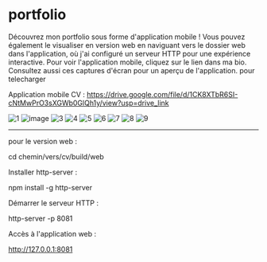 # portfolio

Découvrez mon portfolio sous forme d'application mobile ! Vous pouvez également le visualiser en version web en naviguant vers le dossier web dans l'application, où j'ai configuré un serveur HTTP pour une expérience interactive. Pour voir l'application mobile, cliquez sur le lien dans ma bio. Consultez aussi ces captures d'écran pour un aperçu de l'application.
pour  telecharger

Application mobile CV : https://drive.google.com/file/d/1CK8XTbR6SI-cNtMwPrO3sXGWb0GlQh1y/view?usp=drive_link


![1](https://github.com/user-attachments/assets/c9d211f9-cfda-42a5-8ac3-fdeca381c265) ![image](https://github.com/user-attachments/assets/9fde724d-3825-489b-a73e-ef47684baa9b)
![3](https://github.com/user-attachments/assets/d9a5024d-fbd5-4ca5-87ec-ebf91a0a7070) ![4](https://github.com/user-attachments/assets/e4050d88-1ae7-4651-b8e0-b417e724e132)
![5](https://github.com/user-attachments/assets/cae44d53-53b5-4063-aaf7-772abe138c00) ![6](https://github.com/user-attachments/assets/579b96e4-84ff-4181-b259-a8363f62a72d)
![7](https://github.com/user-attachments/assets/df5739f9-0440-4c26-9936-d4ed9dacdf9f) ![8](https://github.com/user-attachments/assets/fa41920c-db16-45e3-aba6-2e41be2b4f94)
![9](https://github.com/user-attachments/assets/c590631e-66ba-44ec-a52c-c65e02fafa98)








--------------------------------------------------------------------------

pour le version web : 

cd chemin/vers/cv/build/web


Installer http-server :

npm install -g http-server




Démarrer le serveur HTTP :

http-server -p 8081



Accès à l'application web :

http://127.0.0.1:8081


